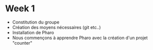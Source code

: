 # Week 1
- Constitution du groupe
- Création des moyens nécessaires (git etc..)
- Installation de Pharo
- Nous commençons à apprendre Pharo avec la création d'un projet "counter"
